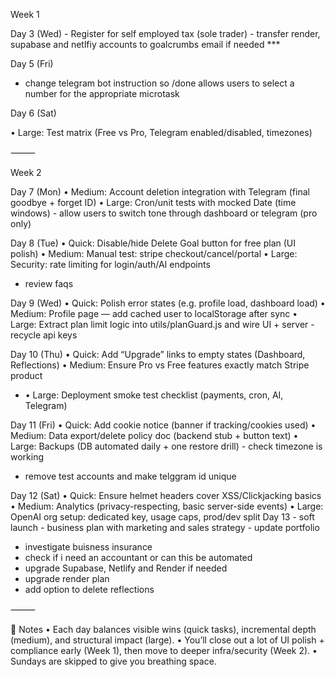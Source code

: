 Week 1

Day 3 (Wed) - Register for self employed tax (sole trader) - transfer render, supabase and netlfiy accounts to goalcrumbs email if needed \*\*\*

Day 5 (Fri)

- change telegram bot instruction so /done allows users to select a number for the appropriate microtask

Day 6 (Sat)

• Large: Test matrix (Free vs Pro, Telegram enabled/disabled, timezones)

⸻

Week 2

Day 7 (Mon)
• Medium: Account deletion integration with Telegram (final goodbye + forget ID)
• Large: Cron/unit tests with mocked Date (time windows) - allow users to switch tone through dashboard or telegram (pro only)

Day 8 (Tue)
• Quick: Disable/hide Delete Goal button for free plan (UI polish)
• Medium: Manual test: stripe checkout/cancel/portal
• Large: Security: rate limiting for login/auth/AI endpoints

- review faqs

Day 9 (Wed)
• Quick: Polish error states (e.g. profile load, dashboard load)
• Medium: Profile page — add cached user to localStorage after sync
• Large: Extract plan limit logic into utils/planGuard.js and wire UI + server - recycle api keys

Day 10 (Thu)
• Quick: Add “Upgrade” links to empty states (Dashboard, Reflections)
• Medium: Ensure Pro vs Free features exactly match Stripe product

- • Large: Deployment smoke test checklist (payments, cron, AI, Telegram)

Day 11 (Fri)
• Quick: Add cookie notice (banner if tracking/cookies used)
• Medium: Data export/delete policy doc (backend stub + button text)
• Large: Backups (DB automated daily + one restore drill) - check timezone is working

- remove test accounts and make telggram id unique

Day 12 (Sat)
• Quick: Ensure helmet headers cover XSS/Clickjacking basics
• Medium: Analytics (privacy-respecting, basic server-side events)
• Large: OpenAI org setup: dedicated key, usage caps, prod/dev split
Day 13 - soft launch - business plan with marketing and sales strategy - update portfolio

- investigate buisness insurance
- check if i need an accountant or can this be automated
- upgrade Supabase, Netlify and Render if needed
- upgrade render plan
- add option to delete reflections

⸻

🔎 Notes
• Each day balances visible wins (quick tasks), incremental depth (medium), and structural impact (large).
• You’ll close out a lot of UI polish + compliance early (Week 1), then move to deeper infra/security (Week 2).
• Sundays are skipped to give you breathing space.
